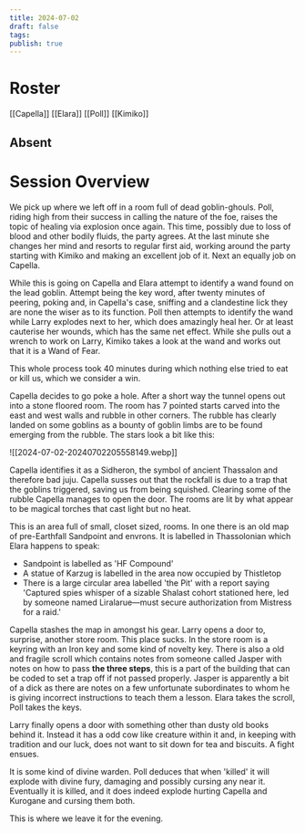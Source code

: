 ```yaml
---
title: 2024-07-02
draft: false
tags: 
publish: true
---
```


# Roster
[[Capella]]
[[Elara]]
[[Poll]]
[[Kimiko]]
## Absent

# Session Overview

We pick up where we left off in a room full of dead goblin-ghouls.  Poll, riding high from their success in calling the nature of the foe, raises the topic of healing via explosion once again.  This time, possibly due to loss of blood and other bodily fluids, the party agrees.  At the last minute she changes her mind and resorts to regular first aid, working around the party starting with Kimiko and making an excellent job of it.  Next an equally job on Capella.

While this is going on Capella and Elara attempt to identify a wand found on the lead goblin.  Attempt being the key word, after twenty minutes of peering, poking and, in Capella's case, sniffing and a clandestine lick they are none the wiser as to its function.  Poll then attempts to identify the wand while Larry explodes next to her, which does amazingly heal her.  Or at least cauterise her wounds, which has the same net effect.  While she pulls out a wrench to work on Larry, Kimiko takes a look at the wand and works out that it is a Wand of Fear.

This whole process took 40 minutes during which nothing else tried to eat or kill us, which we consider a win.

Capella decides to go poke a hole.  After a short way the tunnel opens out into a stone floored room.  The room has 7 pointed starts carved into the east and west walls and rubble in other corners.  The rubble has clearly landed on some goblins as a bounty of goblin limbs are to be found emerging from the rubble.  The stars look a bit like this:

![[2024-07-02-20240702205558149.webp]]

Capella identifies it as a Sidheron, the symbol of ancient Thassalon and therefore bad juju.  Capella susses out that the rockfall is due to a trap that the goblins triggered, saving us from being squished.  Clearing some of the rubble Capella manages to open the door.  The rooms are lit by what appear to be magical torches that cast light but no heat.

This is an area full of small, closet sized, rooms.  In one there is an old map of pre-Earthfall Sandpoint and envrons.  It is labelled in Thassolonian which Elara happens to speak:
- Sandpoint is labelled as 'HF Compound'
- A statue of Karzug is labelled in the area now occupied by Thistletop
- There is a large circular area labelled 'the Pit' with a report saying 'Captured spies whisper of a sizable Shalast cohort stationed here, led by someone named Liralarue—must secure authorization from Mistress for a raid.'

Capella stashes the map in amongst his gear.  Larry opens a door to, surprise, another store room.  This place sucks.  In the store room is a keyring with an Iron key and some kind of novelty key.  There is also a old and fragile scroll which contains notes from someone called Jasper with notes on how to pass **the three steps**, this is a part of the building that can be coded to set a trap off if not passed properly.  Jasper is apparently a bit of a dick as there are notes on a few unfortunate subordinates to whom he is giving incorrect instructions to teach them a lesson.  Elara takes the scroll, Poll takes the keys.

Larry finally opens a door with something other than dusty old books behind it.  Instead it has a odd cow like creature within it and, in keeping with tradition and our luck, does not want to sit down for tea and biscuits.  A fight ensues.

It is some kind of divine warden.  Poll deduces that when 'killed' it will explode with divine fury, damaging and possibly cursing any near it.  Eventually it is killed, and it does indeed explode hurting Capella and Kurogane and cursing them both.

This is where we leave it for the evening.

